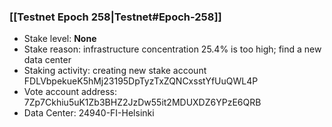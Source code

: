 ### [[Testnet Epoch 258|Testnet#Epoch-258]]
* Stake level: **None**
* Stake reason: infrastructure concentration 25.4% is too high; find a new data center
* Staking activity: creating new stake account FDLVbpekueK5hMj23195DpTyzTxZQNCxsstYfUuQWL4P
* Vote account address: 7Zp7Ckhiu5uK1Zb3BHZ2JzDw55it2MDUXDZ6YPzE6QRB
* Data Center: 24940-FI-Helsinki